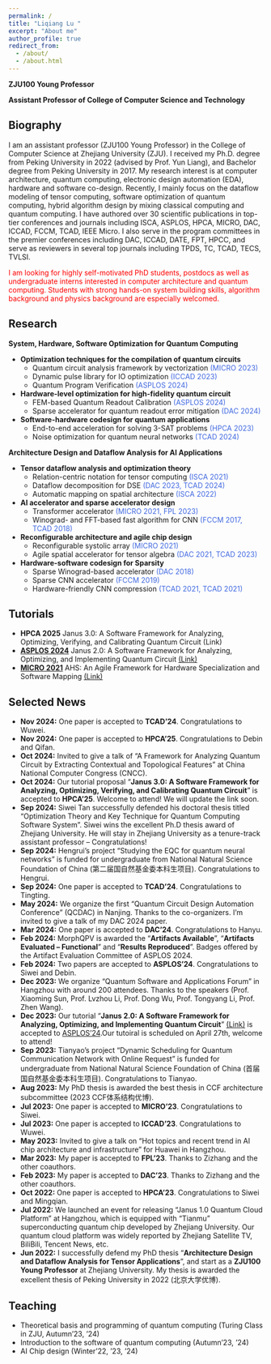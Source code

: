 ```yaml
---
permalink: /
title: "Liqiang Lu "
excerpt: "About me"
author_profile: true
redirect_from: 
  - /about/
  - /about.html
---
```

<!-- 字体加粗 -->

**ZJU100 Young Professor**

**Assistant Professor of College of Computer Science and Technology**


## Biography
I am an assistant professor (ZJU100 Young Professor) in the College of Computer Science at Zhejiang University (ZJU). I received my Ph.D. degree from Peking University in 2022 (advised by Prof. Yun Liang), and Bachelor degree from Peking University in 2017. My research interest is at computer architecture, quantum computing, electronic design automation (EDA), hardware and software co-design. Recently, I mainly focus on the dataflow modeling of tensor computing, software optimization of quantum computing, hybrid algorithm design by mixing classical computing and quantum computing. I have authored over 30 scientific publications in top-tier conferences and journals including ISCA, ASPLOS, HPCA, MICRO, DAC, ICCAD, FCCM, TCAD, IEEE Micro. I also serve in the program committees in the premier conferences including DAC, ICCAD, DATE, FPT, HPCC, and serve as reviewers in several top journals including TPDS, TC, TCAD, TECS, TVLSI. 

<font color=red>I am looking for highly self-motivated PhD students, postdocs as well as undergraduate interns interested in computer architecture and quantum computing. Students with strong hands-on system building skills, algorithm background and physics background are especially welcomed.</font>


## Research
**System, Hardware, Software Optimization for Quantum Computing**
- **Optimization techniques for the compilation of quantum circuits**
  - Quantum circuit analysis framework by vectorization <font color=royalblue>(MICRO 2023)</font>
  - Dynamic pulse library for IO optimization <font color=royalblue>(ICCAD 2023)</font>
  - Quantum Program Verification <font color=royalblue>(ASPLOS 2024)</font>
- **Hardware-level optimization for high-fidelity quantum circuit**
  - FEM-based Quantum Readout Calibration <font color=royalblue>(ASPLOS 2024)</font>
  - Sparse accelerator for quantum readout error mitigation <font color=royalblue>(DAC 2024)</font>
- **Software-hardware codesign for quantum applications**
  - End-to-end acceleration for solving 3-SAT problems <font color=royalblue>(HPCA 2023)</font>
  - Noise optimization for quantum neural networks <font color=royalblue>(TCAD 2024)</font>

**Architecture Design and Dataflow Analysis for AI Applications**
- **Tensor dataflow analysis and optimization theory**
  - Relation-centric notation for tensor computing <font color=royalblue>(ISCA 2021)</font>
  - Dataflow decomposition for DSE <font color=royalblue>(DAC 2023, TCAD 2024)</font>
  - Automatic mapping on spatial architecture <font color=royalblue>(ISCA 2022)</font>
- **AI accelerator and sparse accelerator design**
  - Transformer accelerator <font color=royalblue>(MICRO 2021, FPL 2023)</font>
  - Winograd- and FFT-based fast algorithm for CNN <font color=royalblue>(FCCM 2017, TCAD 2018)</font>
- **Reconfigurable architecture and agile chip design**
  - Reconfigurable systolic array <font color=royalblue>(MICRO 2021)</font>
  - Agile spatial accelerator for tensor algebra <font color=royalblue>(DAC 2021, TCAD 2023)</font>
- **Hardware-software codesign for Sparsity**
  - Sparse Winograd-based accelerator <font color=royalblue>(DAC 2018)</font>
  - Sparse CNN accelerator <font color=royalblue>(FCCM 2019)</font>
  - Hardware-friendly CNN compression <font color=royalblue>(TCAD 2021, TCAD 2021)</font>


## Tutorials
- **HPCA 2025** Janus 3.0: A Software Framework for Analyzing, Optimizing, Verifying, and Calibrating Quantum Circuit (Link)
- [**ASPLOS 2024**](https://www.asplos-conference.org/asplos2024/workshops-and-tutorials/) Janus 2.0: A Software Framework for Analyzing, Optimizing, and Implementing Quantum Circuit [(Link)](https://janusq.github.io/tutorials/home)
- [**MICRO 2021**](https://microarch.org/micro54/program/workshops.php) AHS: An Agile Framework for Hardware Specialization and Software Mapping [(Link)](https://pku-ahs.github.io/tutorial/en/master/)


## Selected News
- **Nov 2024:** One paper is accepted to **TCAD’24**. Congratulations to Wuwei.
- **Nov 2024:** One paper is accepted to **HPCA’25**. Congratulations to Debin and Qifan.
- **Oct 2024:** Invited to give a talk of “A Framework for Analyzing Quantum Circuit by Extracting Contextual and Topological Features” at China National Computer Congress (CNCC).
- **Oct 2024:** Our tutorial proposal “**Janus 3.0: A Software Framework for Analyzing, Optimizing, Verifying, and Calibrating Quantum Circuit**” is accepted to **HPCA’25**. Welcome to attend! We will update the link soon.
- **Sep 2024:** Siwei Tan successfully defended his doctoral thesis titled “Optimization Theory and Key Technique for Quantum Computing Software System”. Siwei wins the excellent Ph.D thesis award of Zhejiang University. He will stay in Zhejiang University as a tenure-track assistant professor – Congratulations!
- **Sep 2024:** Hengrui’s project “Studying the EQC for quantum neural networks” is funded for undergraduate from National Natural Science Foundation of China (第二届国自然基金委本科生项目). Congratulations to Hengrui.
- **Sep 2024:** One paper is accepted to **TCAD’24**. Congratulations to Tingting.
- **May 2024:** We organize the first “Quantum Circuit Design Automation Conference” (QCDAC) in Nanjing. Thanks to the co-organizers. I’m invited to give a talk of my DAC 2024 paper.
- **Mar 2024:** One paper is accepted to **DAC’24**. Congratulations to Hanyu.
- **Feb 2024:** MorphQPV is awarded the “**Artifacts Available**”, “**Artifacts Evaluated – Functional**” and “**Results Reproduced**”. Badges offered by the Artifact Evaluation Committee of ASPLOS 2024.
- **Feb 2024:** Two papers are accepted to **ASPLOS’24**. Congratulations to Siwei and Debin.
- **Dec 2023:** We organize “Quantum Software and Applications Forum” in Hangzhou with around 200 attendees. Thanks to the speakers (Prof. Xiaoming Sun, Prof. Lvzhou Li, Prof. Dong Wu, Prof. Tongyang Li, Prof. Zhen Wang).
- **Dec 2023:** Our tutorial “**Janus 2.0: A Software Framework for Analyzing, Optimizing, and Implementing Quantum Circuit**” [(Link)](https://janusq.github.io/tutorials/home) is accepted to [ASPLOS’24](https://www.asplos-conference.org/asplos2024/workshops-and-tutorials).Our tutoiral is scheduled on April 27th, welcome to attend!
- **Sep 2023:** Tianyao’s project “Dynamic Scheduling for Quantum Communication Network with Online Request” is funded for undergraduate from National Natural Science Foundation of China (首届国自然基金委本科生项目). Congratulations to Tianyao.
- **Aug 2023:** My PhD thesis is awarded the best thesis in CCF architecture subcommittee (2023 CCF体系结构优博).
- **Jul 2023:** One paper is accepted to **MICRO’23**. Congratulations to Siwei.
- **Jul 2023:** One paper is accepted to **ICCAD’23**. Congratulations to Wuwei.
- **May 2023:** Invited to give a talk on “Hot topics and recent trend in AI chip architecture and infrastructure” for Huawei in Hangzhou.
- **Mar 2023:** My paper is accepted to **FPL’23**. Thanks to Zizhang and the other coauthors.
- **Feb 2023:** My paper is accepted to **DAC’23**. Thanks to Zizhang and the other coauthors.
- **Oct 2022:** One paper is accepted to **HPCA’23**. Congratulations to Siwei and Mingqian.
- **Jul 2022:** We launched an event for releasing “Janus 1.0 Quantum Cloud Platform” at Hangzhou, which is equipped with “Tianmu” superconducting quantum chip developed by Zhejiang University. Our quantum cloud platform was widely reported by Zhejiang Satellite TV, BiliBili, Tencent News, etc.
- **Jun 2022:** I successfully defend my PhD thesis “**Architecture Design and Dataflow Analysis for Tensor Applications**”, and start as a **ZJU100 Young Professor** at Zhejiang University. My thesis is awarded the excellent thesis of Peking University in 2022 (北京大学优博).
  

## Teaching
- Theoretical basis and programming of quantum computing (Turing Class in ZJU, Autumn’23, ’24)
- Introduction to the software of quantum computing (Autumn’23, ’24)
- AI Chip design (Winter’22, ’23, ’24)
